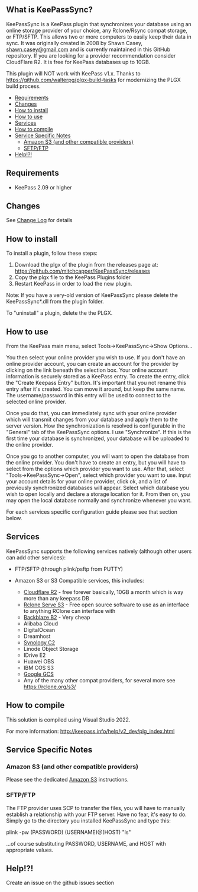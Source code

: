 What is KeePassSync?
---------------

KeePassSync is a KeePass plugin that synchronizes your database using an online storage provider of your choice, any Rclone/Rsync compat storage, or FTP/SFTP. This allows two or more computers to easily keep their data in sync.  It was originally created in 2008 by Shawn Casey, shawn.casey@gmail.com and is currently maintained in this GitHub repository.  If you are looking for a provider recommendation consider CloudFlare R2.  It is free for KeePass databases up to 10GB.

This plugin will NOT work with KeePass v1.x. Thanks to https://github.com/walterpg/plgx-build-tasks for modernizing the PLGX build process.

<!-- MarkdownTOC -->

- [Requirements](#requirements)
- [Changes](#changes)
- [How to install](#how-to-install)
- [How to use](#how-to-use)
- [Services](#services)
- [How to compile](#how-to-compile)
- [Service Specific Notes](#service-specific-notes)
	- [Amazon S3 \(and other compatible providers\)](#amazon-s3-and-other-compatible-providers)
	- [SFTP/FTP](#sftpftp)
- [Help!?!](#help)

<!-- /MarkdownTOC -->


Requirements
-------------

- KeePass 2.09 or higher

Changes
-------------
See [Change Log](ChangeLog.md) for details

How to install
---------------

To install a plugin, follow these steps:

1. Download the plgx of the plugin from the releases page at: https://github.com/mitchcapper/KeePassSync/releases
2. Copy the plgx file to the KeePass Plugins folder
3. Restart KeePass in order to load the new plugin.

Note: If you have a very-old version of KeePassSync please delete the KeePassSync*.dll from the plugin folder.

To "uninstall" a plugin, delete the the PLGX.

How to use
-----------

From the KeePass main menu, select Tools->KeePassSync->Show Options...

You then select your online provider you wish to use.  If you don't have an online provider account, you can create an account for the provider by clicking on the link beneath the selection box.  Your online account information is securely stored as a KeePass entry.  To create the entry, click the "Create Keepass Entry" button.  It's important that you not rename this entry after it's created.  You can move it around, but keep the same name.  The username/password in this entry will be used to connect to the selected online provider.

Once you do that, you can immediately sync with your online provider which will transmit changes from your database and apply them to the server version.  How the synchronization is resolved is configurable in the "General" tab of the KeePassSync options.  I use "Synchronize".  If this is the first time your database is synchronized, your database will be uploaded to the online provider.

Once you go to another computer, you will want to open the database from the online provider.  You don't have to create an entry, but you will have to select from the options which provider you want to use.  After that, select "Tools->KeePassSync->Open", select which provider you want to use.  Input your account details for your online provider, click ok, and a list of previously synchronized databases will appear.  Select which database you wish to open locally and declare a storage location for it.  From then on, you may open the local database normally and synchronize whenever you want.

For each services specific configuration guide please see that section below.

Services
---------------

KeePassSync supports the following services natively (although other users can add other services):

- FTP/SFTP (through plink/psftp from PUTTY)

- Amazon S3 or S3 Compatible services, this includes:
	- [Cloudflare R2](https://www.cloudflare.com/developer-platform/r2/) - free forever basically, 10GB a month which is way more than any keepass DB
	- [Rclone Serve S3](https://rclone.org/commands/rclone_serve_s3/) - Free open source software to use as an interface to anything RClone can interface with
	- [Backblaze B2](https://www.backblaze.com/cloud-storage) - Very cheap
	- Alibaba Cloud
	- DigitalOcean
	- Dreamhost
	- [Synology C2](https://c2.synology.com/en-us)
	- Linode Object Storage
	- IDrive E2
	- Huawei OBS
	- IBM COS S3
	- [Google GCS](https://cloud.google.com/storage)
	- Any of the many other compat providers, for several more see https://rclone.org/s3/


How to compile
---------------

This solution is compiled using Visual Studio 2022.

For more information: http://keepass.info/help/v2_dev/plg_index.html

## Service Specific Notes

### Amazon S3 (and other compatible providers)

Please see the dedicated [Amazon S3](AMAZON_S3.md) instructions.

### SFTP/FTP

The FTP provider uses SCP to transfer the files, you will have to manually establish a relationship with your FTP server. Have no fear, it's easy to do. Simply go to the directory you installed KeePassSync and type this:

plink -pw (PASSWORD) (USERNAME)@(HOST) "ls"

...of course substituting PASSWORD, USERNAME, and HOST with appropriate values.

Help!?!
-------

Create an issue on the github issues section
